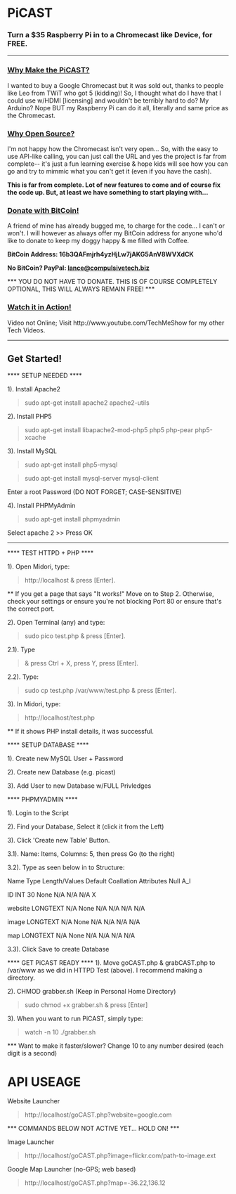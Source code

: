 PiCAST
===
<h3>Turn a $35 Raspberry Pi in to a Chromecast like Device, for FREE.</h3>
<hr>

<h3><u>Why Make the PiCAST?</u></h3>
I wanted to buy a Google Chromecast but it was sold out, thanks to people like Leo from TWiT who got 5 (kidding)!
So, I thought what do I have that I could use w/HDMI [licensing] and wouldn't be terribly hard to do? My Arduino?
Nope BUT my Raspberry Pi can do it all, literally and same price as the Chromecast.

<h3><u>Why Open Source?</u></h3>
I'm not happy how the Chromecast isn't very open... So, with the easy to use API-like calling, you can just call the URL
and yes the project is far from complete-- it's just a fun learning exercise & hope kids will see how you can go and
try to mimmic what you can't get it (even if you have the cash).

<b>This is far from complete. Lot of new features to come and of course fix the code up. But, at least we have something
to start playing with...</b>

<h3><u>Donate with BitCoin!</u></h3>
A friend of mine has already bugged me, to charge for the code... I can't or won't. I will however as always offer my
BitCoin address for anyone who'd like to donate to keep my doggy happy & me filled with Coffee.

<b>BitCoin Address: 16b3QAFmjrh4yzHjLw7jAKG5AnV8WVXdCK</b>

<b>No BitCoin? PayPal: lance@compulsivetech.biz</b>

*** YOU DO NOT HAVE TO DONATE. THIS IS OF COURSE COMPLETELY OPTIONAL, THIS WILL ALWAYS REMAIN FREE! ***

<h3><u>Watch it in Action!</u></h3>
Video not Online; Visit http://www.youtube.com/TechMeShow for my other Tech Videos.

<hr><h2>Get Started!</h2>

**** SETUP NEEDED ****

1). Install Apache2

> sudo apt-get install apache2 apache2-utils

2). Install PHP5

> sudo apt-get install libapache2-mod-php5 php5 php-pear php5-xcache

3). Install MySQL

> sudo apt-get install php5-mysql

> sudo apt-get install mysql-server mysql-client

Enter a root Password (DO NOT FORGET; CASE-SENSITIVE)

4). Install PHPMyAdmin

> sudo apt-get install phpmyadmin

Select apache 2 >> Press OK 

-------------------------------------------------------------------------------------

**** TEST HTTPD + PHP ****

1). Open Midori, type:
>http://localhost & press [Enter].

** If you get a page that says "It works!" Move on to Step 2. Otherwise, check
your settings or ensure you're not blocking Port 80 or ensure that's the correct port.

2). Open Terminal (any) and type:
>sudo pico test.php & press [Enter].

2.1). Type
><?php phpinfo(); ?> & press Ctrl + X, press Y, press [Enter].

2.2). Type:
>sudo cp test.php /var/www/test.php & press [Enter].

3). In Midori, type:
>http://localhost/test.php

** If it shows PHP install details, it was successful.

**** SETUP DATABASE ****

1). Create new MySQL User + Password

2). Create new Database (e.g. picast)

3). Add User to new Database w/FULL Privledges

**** PHPMYADMIN ****

1). Login to the Script

2). Find your Database, Select it (click it from the Left)

3). Click 'Create new Table' Button.

3.1). Name: Items, Columns: 5, then press Go (to the right)

3.2). Type as seen below in to Structure:

Name       Type   Length/Values   Default   Coallation   Attributes   Null   A_I

ID         INT         30          None         N/A         N/A       N/A     X

website    LONGTEXT    N/A         None         N/A         N/A       N/A     N/A    

image      LONGTEXT    N/A         None         N/A         N/A       N/A     N/A  

map        LONGTEXT    N/A         None         N/A         N/A       N/A     N/A  

3.3). Click Save to create Database

**** GET PiCAST READY ****
1). Move goCAST.php & grabCAST.php to /var/www as we did in HTTPD Test (above). I recommend making a directory.

2). CHMOD grabber.sh (Keep in Personal Home Directory)
> sudo chmod +x grabber.sh & press [Enter]

3). When you want to run PiCAST, simply type:
> watch -n 10 ./grabber.sh

*** Want to make it faster/slower? Change 10 to any number desired (each digit is a second)

API USEAGE
=

Website Launcher
>http://localhost/goCAST.php?website=google.com

*** COMMANDS BELOW NOT ACTIVE YET... HOLD ON! ***

Image Launcher
>http://localhost/goCAST.php?image=flickr.com/path-to-image.ext

Google Map Launcher (no-GPS; web based)
>http://localhost/goCAST.php?map=-36.22,136.12
